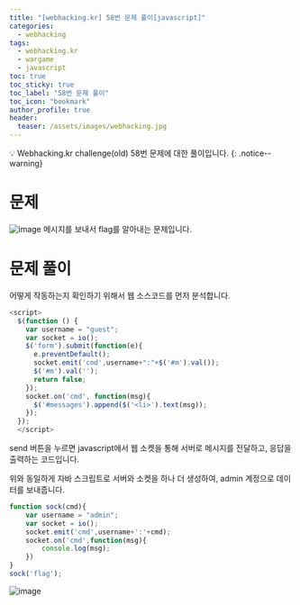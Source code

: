 ```yaml
---
title: "[webhacking.kr] 58번 문제 풀이[javascript]"
categories:
  - webhacking
tags:
  - webhacking.kr
  - wargame
  - javascript
toc: true
toc_sticky: true
toc_label: "58번 문제 풀이"
toc_icon: "bookmark"
author_profile: true
header:
  teaser: /assets/images/webhacking.jpg
---
```


💡 Webhacking.kr challenge(old) 58번 문제에 대한 풀이입니다.
{: .notice--warning}

# 문제
  ![image](https://user-images.githubusercontent.com/33647663/154018445-b86ccabf-84e4-4d86-8747-9daae5088b89.png)
  메시지를 보내서 flag를 알아내는 문제입니다.



# 문제 풀이
  어떻게 작동하는지 확인하기 위해서 웹 소스코드를 먼저 분석합니다.

  ```javascript
<script>
    $(function () {
      var username = "guest";
      var socket = io();
      $('form').submit(function(e){
        e.preventDefault();
        socket.emit('cmd',username+":"+$('#m').val());
        $('#m').val('');
        return false;
      });
      socket.on('cmd', function(msg){
        $('#messages').append($('<li>').text(msg));
      });
    });
    </script>
  ```
  
  send 버튼을 누르면 javascript에서 웹 소켓을 통해 서버로 메시지를 전달하고, 응답을 출력하는 코드입니다.

  위와 동일하게 자바 스크립트로 서버와 소켓을 하나 더 생성하여, admin 계정으로 데이터를 보내줍니다.

```javascript
function sock(cmd){
	var username = "admin";
	var socket = io();
	socket.emit('cmd',username+':'+cmd);
	socket.on('cmd',function(msg){
		console.log(msg);
	})
}
sock('flag');
```

![image](https://user-images.githubusercontent.com/33647663/154021114-3529a199-f253-4b62-8d46-8071b3ff8aaa.png)